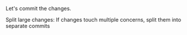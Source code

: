 Let's commit the changes.

Split large changes: If changes touch multiple concerns, split them into separate commits